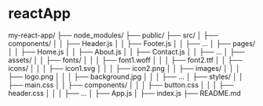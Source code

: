 # reactApp

my-react-app/
  ├── node_modules/
  ├── public/
  ├── src/
  │   ├── components/
  │   │   ├── Header.js
  │   │   ├── Footer.js
  │   │   ├── ...
  │   ├── pages/
  │   │   ├── Home.js
  │   │   ├── About.js
  │   │   ├── Contact.js
  │   │   ├── ...
  │   ├── assets/
  │   │   ├── fonts/
  │   │   │   ├── font1.woff
  │   │   │   ├── font2.ttf
  │   │   ├── icons/
  │   │   │   ├── icon1.svg
  │   │   │   ├── icon2.png
  │   │   ├── images/
  │   │   │   ├── logo.png
  │   │   │   ├── background.jpg
  │   │   │   ├── ...
  │   ├── styles/
  │   │   ├── main.css
  │   │   ├── components/
  │   │   │   ├── button.css
  │   │   │   ├── header.css
  │   │   │   ├── ...
  │   ├── App.js
  │   ├── index.js
  ├── README.md
